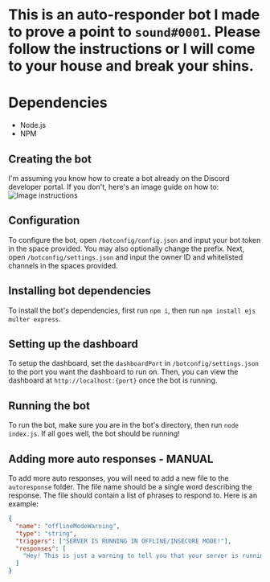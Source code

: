 # This is an auto-responder bot I made to prove a point to `sound#0001`. Please follow the instructions or I will come to your house and break your shins.


# Dependencies

- Node.js
- NPM

## Creating the bot

I'm assuming you know how to create a bot already on the Discord developer portal. If you don't, here's an image guide on how to:
![Image instructions](https://i.imgur.com/mWD7nS5.png)

## Configuration

To configure the bot, open `/botconfig/config.json` and input your bot token in the space provided. You may also optionally change the prefix. Next, open `/botconfig/settings.json` and input the owner ID and whitelisted channels in the spaces provided.

## Installing bot dependencies

To install the bot's dependencies, first run `npm i`, then run `npm install ejs multer express`.

## Setting up the dashboard

To setup the dashboard, set the `dashboardPort` in `/botconfig/settings.json` to the port you want the dashboard to run on. Then, you can view the dashboard at `http://localhost:{port}` once the bot is running.

## Running the bot

To run the bot, make sure you are in the bot's directory, then run `node index.js`. If all goes well, the bot should be running!

## Adding more auto responses - MANUAL

To add more auto responses, you will need to add a new file to the `autoresponse` folder. The file name should be a single word describing the response. The file should contain a list of phrases to respond to. Here is an example:

```json
{
  "name": "offlineModeWarning",
  "type": "string",
  "triggers": ["SERVER IS RUNNING IN OFFLINE/INSECURE MODE!"],
  "responses": [
    "Hey! This is just a warning to tell you that your server is running in the offline mode to allow cracked players to join. There is nothing to worry about!"
  ]
}
```
